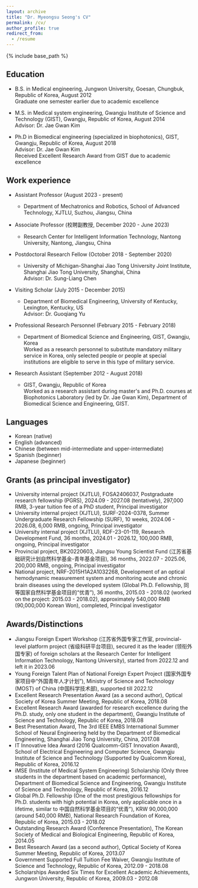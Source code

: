 ```yaml
---
layout: archive
title: "Dr. Myeongsu Seong's CV"
permalink: /cv/
author_profile: true
redirect_from:
  - /resume
---
```


{% include base_path %}

Education
-----
* B.S. in Medical engineering, Jungwon University, Goesan, Chungbuk, Republic of Korea, August 2012  
Graduate one semester earlier due to academic excellence  

* M.S. in Medical system engineering, Gwangju Institute of Science and Technology (GIST), Gwangju, Republic of Korea, August 2014  
Advisor: Dr. Jae Gwan Kim  

* Ph.D in Biomedical engineering (specialized in biophotonics), GIST, Gwangju, Republic of Korea, August 2018  
Advisor: Dr. Jae Gwan Kim  
Received Excellent Research Award from GIST due to academic excellence

Work experience
------
* Assistant Professor (August 2023 - present)
  * Department of Mechatronics and Robotics, School of Advanced Technology, XJTLU, Suzhou, Jiangsu, China  


* Associate Professor (校聘副教授, December 2020 - June 2023)
  * Research Center for Intelligent Information Technology, Nantong University, Nantong, Jiangsu, China  


* Postdoctoral Research Fellow (October 2018 - September 2020)
  * University of Michigan-Shanghai Jiao Tong University Joint Institute, Shanghai Jiao Tong University, Shanghai, China  
  Advisor: Dr. Sung-Liang Chen  


* Visiting Scholar (July 2015 - December 2015)
  * Department of Biomedical Engineering, University of Kentucky, Lexington, Kentucky, US  
  Advisor: Dr. Guoqiang Yu  


* Professional Research Personnel (February 2015 - February 2018)
  * Department of Biomedical Science and Engineering, GIST, Gwangju, Korea  
  Worked as a research personnel to substitute mandatory military service in Korea, only selected people or people at special institutions are eligible to serve in this type of military service.  


* Research Assistant (September 2012 - August 2018)
  * GIST, Gwangju, Republic of Korea  
  Worked as a research assistant during master's and Ph.D. courses at Biophotonics Laboratory (led by Dr. Jae Gwan Kim), Department of Biomedical Science and Engineering, GIST.    


Languages
------
* Korean (native)
* English (advanced)
* Chinese (between mid-intermediate and upper-intermediate)  
* Spanish (beginner)
* Japanese (beginner)

Grants (as principal investigator)
------
* University internal project (XJTLU), FOSA2406037, Postgraduate research fellowship (PGRS), 2024.09 - 2027.08 (tentatively), 297,000 RMB, 3-year tuition fee of a PhD student, Principal investigator   
* University internal project (XJTLU), SURF-2024-0378, Summer Undergraduate Research Fellowship (SURF), 10 weeks, 2024.06 - 2026.08, 6,000 RMB, ongoing, Principal investigator    
* University internal project (XJTLU), RDF-23-01-119, Research Development Fund, 36 months, 2024.01 - 2026.12, 100,000 RMB, ongoing, Principal investigator   
* Provincial project, BK20220603, Jiangsu Young Scientist Fund (江苏省基础研究计划自然科学基金-青年基金项目), 36 months, 2022.07 - 2025.06, 200,000 RMB, ongoing, Principal investigator
* National project, NRF-2015H1A2A1032268, Development of an optical hemodynamic measurement system and monitoring acute and chronic brain diseases using the developed system (Global Ph.D. Fellowship, 同等国家自然科学基金项目的“优青”), 36 months, 2015.03 - 2018.02 (worked on the project: 2015.03 - 2018.02), approximately 540,000 RMB (90,000,000 Korean Won), completed, Principal investigator  


Awards/Distinctions
------
* Jiangsu Foreign Expert Workshop (江苏省外国专家工作室, provincial-level platform project (省级科研平台项目), secured it as the leader (领衔外国专家) of foreign scholars at the Research Center for Intelligent Information Technology, Nantong University), started from 2022.12 and left it in 2023.06
* Young Foreign Talent Plan of National Foreign Expert Project (国家外国专家项目中“外国青年人才计划”), Ministry of Science and Technology (MOST) of China (中国科学技术部), supported till 2022.12
* Excellent Research Presentation Award (as a second author), Optical Society of Korea Summer Meeting, Republic of Korea, 2018.08
* Excellent Research Award (awarded for research excellence during the Ph.D. study, only one student in the department), Gwangju Institute of Science and Technology, Republic of Korea, 2018.08
* Best Presentation Award, The 3rd IEEE EMBS International Summer School of Neural Engineering held by the Department of Biomedical Engineering, Shanghai Jiao Tong University, China, 2017.08
* IT Innovative Idea Award (2016 Qualcomm-GIST Innovation Award), School of Electrical Engineering and Computer Science, Gwangju Institute of Science and Technology (Supported by Qualcomm Korea), Republic of Korea, 2016.12
* iMSE (Institute of Medical System Engineering) Scholarship (Only three students in the department based on academic performance), Department of Biomedical Science and Engineering, Gwangju Institute of Science and Technology, Republic of Korea, 2016.12
* Global Ph.D. Fellowship (One of the most prestigious fellowships for Ph.D. students with high potential in Korea, only applicable once in a lifetime, similar to 中国自然科学基金项目的“优青”), KRW 90,000,000 (around 540,000 RMB), National Research Foundation of Korea, Republic of Korea, 2015.03 - 2018.02
* Outstanding Research Award (Conference Presentation), The Korean Society of Medical and Biological Engineering, Republic of Korea, 2014.05
* Best Research Award (as a second author), Optical Society of Korea Summer Meeting, Republic of Korea, 2013.07
* Government Supported Full Tuition Fee Waiver, Gwangju Institute of Science and Technology, Republic of Korea, 2012.09 - 2018.08
* Scholarships Awarded Six Times for Excellent Academic Achievements, Jungwon University, Republic of Korea, 2009.03 - 2012.08
